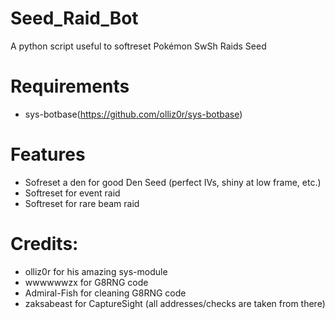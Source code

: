 # Seed_Raid_Bot
 A python script useful to softreset Pokémon SwSh Raids Seed
 
# Requirements
* sys-botbase(https://github.com/olliz0r/sys-botbase)

# Features
* Sofreset a den for good Den Seed (perfect IVs, shiny at low frame, etc.)
* Softreset for event raid
* Softreset for rare beam raid
 
# Credits:
* olliz0r for his amazing sys-module
* wwwwwwzx for G8RNG code
* Admiral-Fish for cleaning G8RNG code
* zaksabeast for CaptureSight (all addresses/checks are taken from there)
 
 
